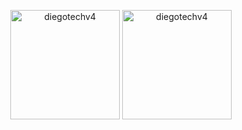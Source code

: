 
<p align="center">
  <span>
    <img src="https://github-readme-stats.vercel.app/api?username=luizaraujodev&show_icons=true&theme=algolia" alt="diegotechv4" height=175 />
  </span>
  <span>
    <img src="https://github-readme-stats.vercel.app/api/top-langs?username=luizaraujodev&layout=compact&show_icons=true&theme=algolia" alt="diegotechv4" height=175 />
  </span>
</p>
